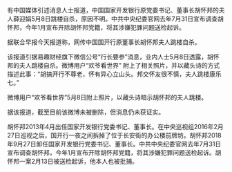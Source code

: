 有中国媒体引述消息人士报道，中国国家开发银行原党委书记、董事长胡怀邦的夫人薛迎娟5月8日跳楼自杀，原因不明。中共中央纪委官网去年7月31日宣布调查胡怀邦，今年1月宣布开除胡怀邦党籍，将其涉嫌犯罪问题送检起诉。

据联合早报今天报道称，网传中国国开行原董事长胡怀邦夫人跳楼自杀。

该报道引据易趣财经旗下微信公号“行长要参”消息，业内人士5月8日透露，胡怀邦的夫人跳楼自杀。微博用户“欢爷看世界” 附上了相关照片，并以藏头诗的方式描述此事：“胡搞开行不尊老，怀有异心立山头。邦交怀友很不慎，夫人跳楼康乐七。”

微博用户“欢爷看世界”5月8日附上照片，以藏头诗暗示胡怀邦的夫人跳楼。

据该报道，截至目前该微博未被删除，但消息仍未获证实。

胡怀邦2013年4月出任国家开发银行党委书记、董事长。在中央巡视组2016年2月27日巡视之后，国开行一夜之间拆掉了位于长安街的办公楼前牌坊。胡怀邦2018年9月27日卸任国家开发银行党委书记、董事长。中共中央纪委官网去年7月31日宣布调查胡怀邦，今年1月宣布开除胡怀邦党籍，将其涉嫌犯罪问题送检起诉。胡怀邦一案2月13日被送检起诉，他本人也被批捕。


